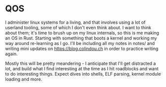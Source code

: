 # QOS

I administer linux systems for a living, and that involves using a lot of userland tooling, some of which I don't even think about. I want to think about them; it's time to brush up on my linux internals, so this is me making an OS in Rust. Starting with something that boots a kernel and working my way around re-learning as I go. I'll be including all my notes in notes/ and writing mini updates on https://blog.colindou.ch in order to practice writing again.

Mostly this will be pretty meandering - I anticipate that I'll get distracted a lot, and build what I find interesting at the time as I hit roadblocks and want to do interesting things. Expect dives into shells, ELF parsing, kernel module loading and more.
